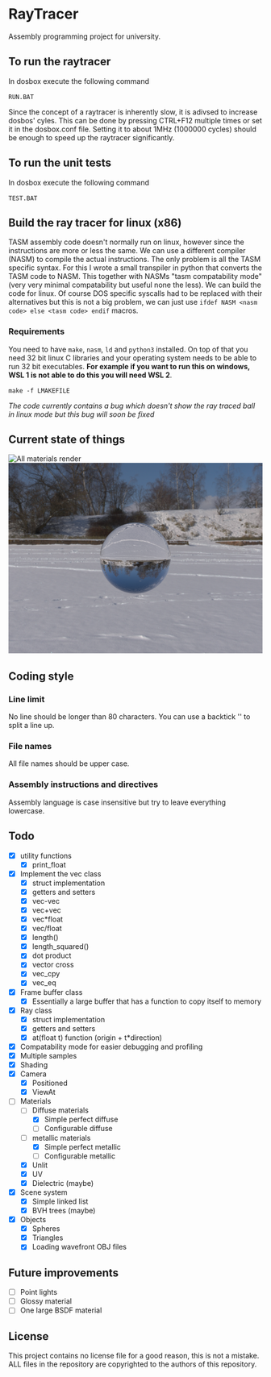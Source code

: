 # RayTracer
Assembly programming project for university.

## To run the raytracer
In dosbox execute the following command

    RUN.BAT

Since the concept of a raytracer is inherently slow, it is adivsed to
increase dosbos' cyles. This can be done by pressing CTRL+F12 multiple times
or set it in the dosbox.conf file. Setting it to about 1MHz (1000000 cycles)
should be enough to speed up the raytracer significantly.

## To run the unit tests
In dosbox execute the following command

    TEST.BAT

## Build the ray tracer for linux (x86)
TASM assembly code doesn't normally run on linux, however since the instructions
are more or less the same. We can use a different compiler (NASM) to compile the
actual instructions. The only problem is all the TASM specific syntax. For this
I wrote a small transpiler in python that converts the TASM code to NASM. This
together with NASMs "tasm compatability mode" (very very minimal compatability
but useful none the less). We can build the code for linux. Of course DOS
specific syscalls had to be replaced with their alternatives but this is not a 
big problem, we can just use `ifdef NASM <nasm code> else <tasm code> endif`
macros.

### Requirements
You need to have `make`, `nasm`, `ld` and `python3` installed. On top of that
you need 32 bit linux C libraries and your operating system needs to be able to 
run 32 bit executables. **For example if you want to run this on windows,
WSL 1 is not able to do this you will need WSL 2**.

	make -f LMAKEFILE

*The code currently contains a bug which doesn't show the ray traced ball in
linux mode but this bug will soon be fixed*

## Current state of things
![All materials render](saved/allmat_2000_1500_512.png?raw=true "All materials")
![Glass ball render](Results/raytracer_sphere_primitive.bmp?raw=true "All materials")


## Coding style
### Line limit
No line should be longer than 80 characters. You can use a backtick '\' to split
a line up.

### File names
All file names should be upper case.

### Assembly instructions and directives
Assembly language is case insensitive but try to leave everything lowercase. 

## Todo
- [x] utility functions
  - [x] print_float
- [x] Implement the vec class
  - [x] struct implementation
  - [x] getters and setters
  - [x] vec-vec
  - [x] vec+vec
  - [x] vec*float
  - [x] vec/float
  - [x] length()
  - [x] length_squared()
  - [x] dot product
  - [x] vector cross
  - [x] vec_cpy
  - [x] vec_eq
- [x] Frame buffer class
  - [x] Essentially a large buffer that has a function to copy itself to memory
- [x] Ray class
  - [x] struct implementation 
  - [x] getters and setters
  - [x] at(float t) function (origin + t*direction)
- [x] Compatability mode for easier debugging and profiling
- [x] Multiple samples
- [x] Shading
- [x] Camera
  - [x] Positioned
  - [x] ViewAt
- [ ] Materials
  - [ ] Diffuse materials
    - [x] Simple perfect diffuse
    - [ ] Configurable diffuse
  - [ ] metallic materials
    - [x] Simple perfect metallic
    - [ ] Configurable metallic
  - [x] Unlit
  - [x] UV
  - [x] Dielectric (maybe)
- [x] Scene system
  - [x] Simple linked list
  - [x] BVH trees (maybe)
- [x] Objects
  - [x] Spheres
  - [x] Triangles
  - [x] Loading wavefront OBJ files

## Future improvements
- [ ] Point lights
- [ ] Glossy material
- [ ] One large BSDF material

## License
This project contains no license file for a good reason, this is not a mistake. 
ALL files in the repository are copyrighted to the authors of this repository.
